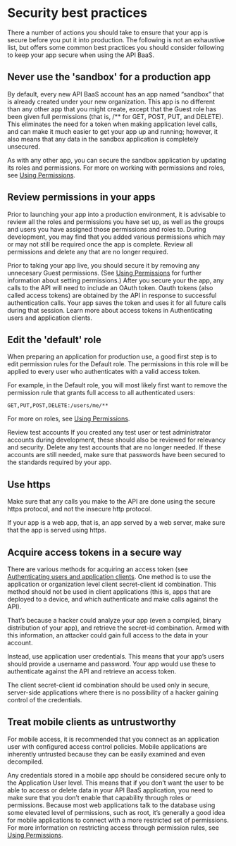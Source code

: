 # Security best practices

There a number of actions you should take to ensure that your app is secure before you put it into production. The following is not an exhaustive list, but offers some common best practices you should consider following to keep your app secure when using the API BaaS.

## Never use the 'sandbox' for a production app
By default, every new API BaaS account has an app named “sandbox” that is already created under your new organization. This app is no different than any other app that you might create, except that the Guest role has been given full permissions (that is, /** for GET, POST, PUT, and DELETE). This eliminates the need for a token when making application level calls, and can make it much easier to get your app up and running; however, it also means that any data in the sandbox application is completely unsecured.

As with any other app, you can secure the sandbox application by updating its roles and permissions. For more on working with permissions and roles, see [Using Permissions](using-permissions.html).

## Review permissions in your apps
Prior to launching your app into a production environment, it is advisable to review all the roles and permissions you have set up, as well as the groups and users you have assigned those permissions and roles to. During development, you may find that you added various permissions which may or may not still be required once the app is complete. Review all permissions and delete any that are no longer required.

Prior to taking your app live, you should secure it by removing any unnecesary Guest permissions. (See [Using Permissions](using-permissions.html) for further information about setting permissions.) After you secure your the app, any calls to the API will need to include an OAuth token. Oauth tokens (also called access tokens) are obtained by the API in response to successful authentication calls. Your app saves the token and uses it for all future calls during that session. Learn more about access tokens in Authenticating users and application clients.

## Edit the 'default' role
When preparing an application for production use, a good first step is to edit permission rules for the Default role. The permissions in this role will be applied to every user who authenticates with a valid access token.

For example, in the Default role, you will most likely first want to remove the permission rule that grants full access to all authenticated users:

    GET,PUT,POST,DELETE:/users/me/**

For more on roles, see [Using Permissions](using-permissions.html).

Review test accounts
If you created any test user or test administrator accounts during development, these should also be reviewed for relevancy and security. Delete any test accounts that are no longer needed. If these accounts are still needed, make sure that passwords have been secured to the standards required by your app.

## Use https
Make sure that any calls you make to the API are done using the secure https protocol, and not the insecure http protocol. 

If your app is a web app, that is, an app served by a web server, make sure that the app is served using https.

## Acquire access tokens in a secure way
There are various methods for acquiring an access token (see [Authenticating users and application clients](authenticating-users-and-application-clients.html). One method is to use the application or organization level client secret-client id combination. This method should not be used in client applications (this is, apps that are deployed to a device, and which authenticate and make calls against the API).

That’s because a hacker could analyze your app (even a compiled, binary distribution of your app), and retrieve the secret-id combination. Armed with this information, an attacker could gain full access to the data in your account.

Instead, use application user credentials. This means that your app’s users should provide a username and password. Your app would use these to authenticate against the API and retrieve an access token.

The client secret-client id combination should be used only in secure, server-side applications where there is no possibility of a hacker gaining control of the credentials.

## Treat mobile clients as untrustworthy
For mobile access, it is recommended that you connect as an application user with configured access control policies. Mobile applications are inherently untrusted because they can be easily examined and even decompiled.

Any credentials stored in a mobile app should be considered secure only to the Application User level. This means that if you don’t want the user to be able to access or delete data in your API BaaS application, you need to make sure that you don’t enable that capability through roles or permissions. Because most web applications talk to the database using some elevated level of permissions, such as root, it’s generally a good idea for mobile applications to connect with a more restricted set of permissions. For more information on restricting access through permission rules, see [Using Permissions](using-permissions.html).
